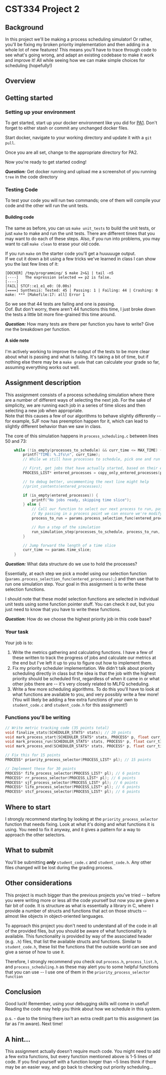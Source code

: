 # CST334 Project 2

## Background

In this project we'll be making a process scheduling simulator!
Or rather, you'll be fixing my broken priority implementation and then adding in a whole lot of new features!
This means you'll have to trace through code to see what's going wrong, and adapt an existing codebase to make it work and improve it!
All while seeing how we can make simple choices for scheduling (hopefully!)

## Overview

## Getting started

### Setting up your environment

To get started, start up your docker environment like you did for [PA1](../PA1).
Don't forget to either stash or commit any unchanged docker files.

Start docker, navigate to your working directory and update it with a `git pull`.

Once you are all set, change to the appropriate directory for PA2.

Now you're ready to get started coding!

***Question:*** Get docker running and upload me a screenshot of you running `tree` in the code directory 


### Testing Code

To test your code you will run two commands; one of them will compile your code and the other will run the unit tests.

#### Building code

The same as before, you can us `make unit_tests` to build the unit tests, or just `make` to make and run the unit tests.
There are different times that you may want to do each of these steps.
Also, if you run into problems, you may want to call `make clean` to erase your old code.

If you run `make` on the starter code you'll get a huuuuuge output.  
If we cut it down a bit using a few tricks we've learned in class I can show you the last few lines of it:

```shell
[DOCKER] /tmp/programming/ $ make 2>&1 | tail -n5
[----]   The expression selected == p2 is false.
[----]
[FAIL] STCF::e1_e1_e0: (0.00s)
[====] Synthesis: Tested: 45 | Passing: 1 | Failing: 44 | Crashing: 0
make: *** [Makefile:17: all] Error 1
```

So we see that 44 tests are failing and one is passing.  
Oof.
But don't worry, there aren't 44 functions this time, I just broke down the tests a little bit more fine-grained this time around.

***Question:*** How many tests are there per function you have to write?  Give me the breakdown per function. 

#### A side note
I'm actively working to improve the output of the tests to be more clear about what is passing and what is failing.
It's taking a bit of time, but if nothing else there may be a `make grade` that can calculate your grade so far, assuming everything works out well.



## Assignment description


This assignment consists of a process scheduling simulation where there are a number of different ways of selecting the next job.
For the sake of simplicity, we are running each job in a series of time slices and then selecting a new job when appropriate.  
Note that this causes a few of our algorithms to behave slightly differently -- for example, SJF now has preemption happen for it, which can lead to slightly different behavior than we saw in class.

The core of this simulation happens in `process_scheduling.c` between lines 50 and 73:

```c
    while (!is_empty(processes_to_schedule) && curr_time <= MAX_TIME) {
        printf("TIME: %.2fs\n", curr_time);
        // While we still have processes to schedule, pick one and run it

        // First, get jobs that have actually started, based on their entry time
        PROCESS_LIST* entered_processes = copy_only_entered_processes(processes_to_schedule, curr_time);

        // to debug better, uncommenting the next line might help
        //print_contents(entered_processes);

        if (is_empty(entered_processes)) {
            printf("No jobs ready, skipping time slice");
        } else {
            // Call our function to select our next process to run, passing in a process variable
            // By passing in a process point we can ensure we're modifying the existing process
            process_to_run = params.process_selection_func(entered_processes);

            // Run a step of the simulation
            run_simulation_step(processes_to_schedule, process_to_run, curr_time, stats, params.time_slice);
        }

        // Jump forward the length of a time slice
        curr_time += params.time_slice;
    }
```

***Question:*** What data structure do we use to hold the processes?

Essentially, at each step we pick a model using our selection function (`params.process_selection_func(entered_processes);`) and then use that to run one simulation step.
Your goal in this assignment is to write these selection functions.

I should note that these model selection functions are selected in individual unit tests using some function pointer stuff.
You can check it out, but you just need to know that you have to write these functions.

***Question:*** How do we choose the highest priority job in this code base?


### Your task

Your job is to:
1. Write the metrics gathering and calculating functions.  I have a few of these written to track the progress of jobs and calculate our metrics at the end but I've left it up to you to figure out how to implement them.
2. Fix my priority scheduler implementation.  We didn't talk about priority scheduling directly in class but the idea is that the job with the highest priority should be scheduled first, regardless of when it came in or what other jobs there are -- it's very closely related to MLFQ scheduling.
3. Write a few more scheduling algorithms.  To do this you'll have to look at what functions are available to you, and very possibly write a few more!  (You will likely be adding a few extra functions of your own to `student_code.c` and `student_code.h` for this assignment!)

### Functions you'll be writing

```c
// Write metric tracking code (35 points total)
void finalize_stats(SCHEDULER_STATS* stats); // 20 points
void mark_process_start(SCHEDULER_STATS* stats, PROCESS* p, float curr_time, float time_slice); // 5 points
void mark_process_run(SCHEDULER_STATS* stats, PROCESS* p, float curr_time, float time_slice); // 5 points
void mark_process_end(SCHEDULER_STATS* stats, PROCESS* p, float curr_time, float time_slice); // 5 points

// Fix this for 15 points
PROCESS* priority_process_selector(PROCESS_LIST* pl); // 15 points

// Implement these for 30 points
PROCESS* fifo_process_selector(PROCESS_LIST* pl); // 6 points
PROCESS* rr_process_selector(PROCESS_LIST* pl); // 6 points
PROCESS* sjf_process_selector(PROCESS_LIST* pl); // 6 points
PROCESS* lifo_process_selector(PROCESS_LIST* pl); // 6 points
PROCESS* stcf_process_selector(PROCESS_LIST* pl); // 6 points
```

## Where to start

I strongly recommend starting by looking at the `priority_process_selector` function that needs fixing.
Look at what it's doing and what functions it is using.
You need to fix it anyway, and it gives a pattern for a way to approach the other selectors.

## What to submit

You'll be submitting ***only*** `student_code.c` and `student_code.h`.
Any other files changed will be lost during the grading process.

## Other considerations

This project is much bigger than the previous projects you've tried -- before you were writing more or less all the code yourself but now you are given a fair bit of code.
It is structure as what is essentially a library in C, where I provide a number of structs and functions that act on those structs -- almost like objects in object-oriented languages.

To approach this project you don't need to understand all of the code in all of the provided files, but you should be aware of what functionality is available.
This functionality is provided by way of the associated header (e.g. `.h`) files, that list the available structs and functions.
Similar to `student_code.h`, these list the functions that the outside world can see and give a sense of how to use it.

Therefore, I strongly recommend you check out `process.h`, `process_list.h`, and `process_scheduling.h` as these may alert you to some helpful functions that you can use -- I use one of them in the `priority_process_selector function`


## Conclusion

Good luck!
Remember, using your debugging skills will come in useful!  
Reading the code may help you think about how we schedule in this system.

p.s. - due to the timing there isn't an extra credit part to this assignment (as far as I'm aware).  Next time!

## A hint...

This assignment actually doesn't require much code.
You might need to add a few extra functions, but every function mentioned above is 1-5 lines of code.
If you find yourself with a function longer than ~5 lines think if there may be an easier way, and go back to checking out priority scheduling...
